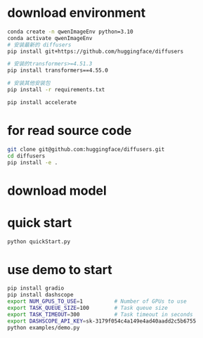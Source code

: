 # download environment

``` bash
conda create -n qwenImageEnv python=3.10
conda activate qwenImageEnv
# 安装最新的 diffusers
pip install git+https://github.com/huggingface/diffusers

# 安装的transformers>=4.51.3 
pip install transformers==4.55.0

# 安装其他安装包
pip install -r requirements.txt

pip install accelerate
```

# for read source code 

``` bash
git clone git@github.com:huggingface/diffusers.git
cd diffusers
pip install -e .
```


# download model 

# quick start

``` bash
python quickStart.py
```

# use demo to start

``` bash
pip install gradio
pip install dashscope
export NUM_GPUS_TO_USE=1          # Number of GPUs to use
export TASK_QUEUE_SIZE=100        # Task queue size
export TASK_TIMEOUT=300           # Task timeout in seconds
export DASHSCOPE_API_KEY=sk-3179f054c4a149e4ad40aadd2c5b6755
python examples/demo.py
```
